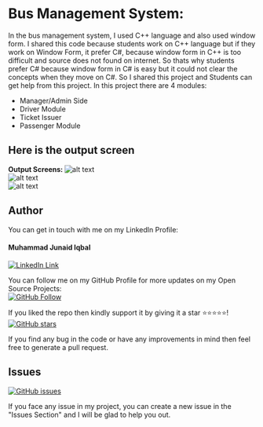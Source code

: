 # Bus Management System:
In the bus management system, I used C++ language and also used window form. I shared this code because students work on C++ language but if they work on Window Form, it prefer C#, because window form in C++ is too difficult and source does not found on internet. So thats why students prefer C# because window form in C# is easy but it could not clear the concepts when they move on C#. So I shared this project and Students can get help from this project.
In this project there are 4 modules:
* Manager/Admin Side
* Driver Module
* Ticket Issuer
* Passenger Module

## Here is the output screen
<b>Output Screens: </b>
![alt text](https://github.com/thejunaidiqbal/Bus-Management-System/blob/master/1Outputs%20(10).png "Output Screen of Passenger Side - Reservation Section")
</br>
![alt text](https://github.com/thejunaidiqbal/Bus-Management-System/blob/master/Outputs%20(11).png "Output Screen of Main Menue")
</br>
![alt text](https://github.com/thejunaidiqbal/Bus-Management-System/blob/master/Outputs%20(8).png "Output Screen of Passenger Module - Home")
</br>
## Author
You can get in touch with me on my LinkedIn Profile:

#### Muhammad Junaid Iqbal
[![LinkedIn Link](https://img.shields.io/badge/LinkedIn-Muhammad%20Junaid%20Iqbal-lightgrey)](https://www.linkedin.com/in/thejunaidiqbal)

You can follow me on my GitHub Profile for more updates on my Open Source Projects:
</br>
[![GitHub Follow](https://img.shields.io/badge/Connect-Muhammad%20Junaid%20Iqbal-blue.svg?logo=Github&longCache=true&style=social&label=Follow)](https://github.com/thejunaidiqbal)

If you liked the repo then kindly support it by giving it a star ⭐⭐⭐⭐⭐!</br>
[![GitHub stars](https://img.shields.io/github/stars/thejunaidiqbal/cinemaTicketing)](https://github.com/thejunaidiqbal/Bus-Management-System/stargazers)

If you find any bug in the code or have any improvements in mind then feel free to generate a pull request.

## Issues
[![GitHub issues](https://img.shields.io/github/issues/thejunaidiqbal/cinemaTicketing?style=plastic)](https://github.com/thejunaidiqbal/Bus-Management-System/issues)

If you face any issue in my project, you can create a new issue in the "Issues Section" and I will be glad to help you out.

